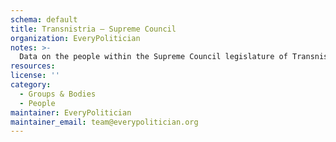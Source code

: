```yaml
---
schema: default
title: Transnistria — Supreme Council
organization: EveryPolitician
notes: >-
  Data on the people within the Supreme Council legislature of Transnistria.
resources:
license: ''
category:
  - Groups & Bodies
  - People
maintainer: EveryPolitician
maintainer_email: team@everypolitician.org
---
```

